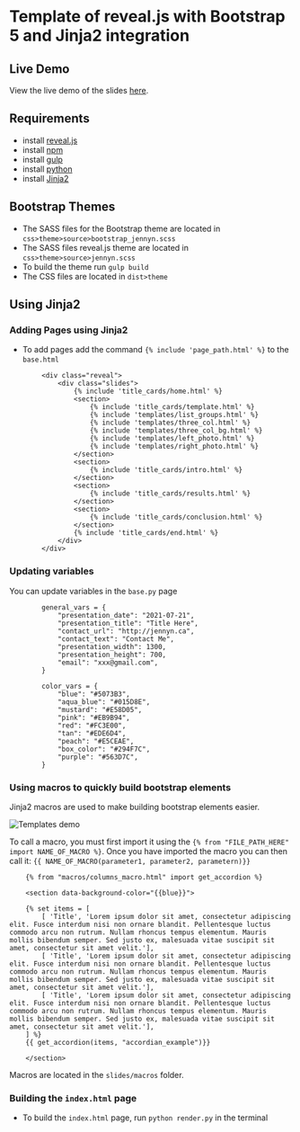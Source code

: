 # Template of reveal.js with Bootstrap 5 and Jinja2 integration

## Live Demo
View the live demo of the slides [here](https://nguyenjenny.github.io/revealjs_bootstrap_template/).

## Requirements
- install [reveal.js](https://revealjs.com/)
- install [npm](https://www.npmjs.com/)
- install [gulp](https://gulpjs.com/)
- install [python](https://www.anaconda.com/)
- install [Jinja2](https://jinja.palletsprojects.com/)


## Bootstrap Themes
- The SASS files for the Bootstrap theme are located in `css>theme>source>bootstrap_jennyn.scss`
- The SASS files reveal.js theme are located in `css>theme>source>jennyn.scss`
- To build the theme run `gulp build`
- The CSS files are located  in `dist>theme`

## Using Jinja2 

### Adding Pages using Jinja2
- To add pages add the command `{% include 'page_path.html' %}` to the `base.html`

```
        <div class="reveal">
            <div class="slides">
                {% include 'title_cards/home.html' %}
                <section>
                    {% include 'title_cards/template.html' %}
                    {% include 'templates/list_groups.html' %}
                    {% include 'templates/three_col.html' %}
                    {% include 'templates/three_col_bg.html' %}
                    {% include 'templates/left_photo.html' %}
                    {% include 'templates/right_photo.html' %}
                </section>
                <section>
                    {% include 'title_cards/intro.html' %}
                </section>
                <section>
                    {% include 'title_cards/results.html' %}
                </section>
                <section>
                    {% include 'title_cards/conclusion.html' %}
                </section>
                {% include 'title_cards/end.html' %}
            </div>
        </div>
```
### Updating variables
You can update variables in the `base.py` page

```
        general_vars = {
            "presentation_date": "2021-07-21",
            "presentation_title": "Title Here",
            "contact_url": "http://jennyn.ca",
            "contact_text": "Contact Me",
            "presentation_width": 1300,
            "presentation_height": 700,
            "email": "xxx@gmail.com",
        }

        color_vars = {
            "blue": "#5073B3",
            "aqua_blue": "#015D8E",
            "mustard": "#E58D05",
            "pink": "#EB9B94",
            "red": "#FC3E00",
            "tan": "#EDE6D4",
            "peach": "#E5CEAE",
            "box_color": "#294F7C",
            "purple": "#563D7C",
        }
```

### Using macros to quickly build bootstrap elements
Jinja2 macros are used to make building bootstrap elements easier.

![Templates demo](assets/gifs/templates_demo.gif)

To call a macro, you must first import it using the `{% from "FILE_PATH_HERE" import NAME_OF_MACRO %}`. Once you have imported the macro you can then call it: `{{ NAME_OF_MACRO(parameter1, parameter2, parametern)}}`


```
    {% from "macros/columns_macro.html" import get_accordion %}

    <section data-background-color="{{blue}}">

    {% set items = [
        [ 'Title', 'Lorem ipsum dolor sit amet, consectetur adipiscing elit. Fusce interdum nisi non ornare blandit. Pellentesque luctus commodo arcu non rutrum. Nullam rhoncus tempus elementum. Mauris mollis bibendum semper. Sed justo ex, malesuada vitae suscipit sit amet, consectetur sit amet velit.'],
        [ 'Title', 'Lorem ipsum dolor sit amet, consectetur adipiscing elit. Fusce interdum nisi non ornare blandit. Pellentesque luctus commodo arcu non rutrum. Nullam rhoncus tempus elementum. Mauris mollis bibendum semper. Sed justo ex, malesuada vitae suscipit sit amet, consectetur sit amet velit.'],
        [ 'Title', 'Lorem ipsum dolor sit amet, consectetur adipiscing elit. Fusce interdum nisi non ornare blandit. Pellentesque luctus commodo arcu non rutrum. Nullam rhoncus tempus elementum. Mauris mollis bibendum semper. Sed justo ex, malesuada vitae suscipit sit amet, consectetur sit amet velit.'],
    ] %}
    {{ get_accordion(items, "accordian_example")}}

    </section>
```


Macros are located in the `slides/macros` folder.





### Building the `index.html` page
- To build the `index.html` page, run `python render.py` in the terminal